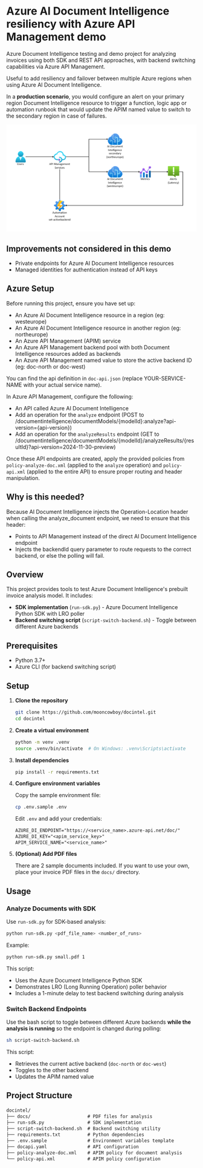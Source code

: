 # Azure AI Document Intelligence resiliency with Azure API Management demo

Azure Document Intelligence testing and demo project for analyzing invoices using both SDK and REST API approaches, with backend switching capabilities via Azure API Management. 

Useful to add resiliency and failover between multiple Azure regions when using Azure AI Document Intelligence.

In a **production scenario**, you would configure an alert on your primary region Document Intelligence resource to trigger a function, logic app or automation runbook that would update the APIM named value to switch to the secondary region in case of failures. 

![alt text](media/doc-intel.png)

## Improvements not considered in this demo

- Private endpoints for Azure AI Document Intelligence resources
- Managed identities for authentication instead of API keys

## Azure Setup

Before running this project, ensure you have set up:

- An Azure AI Document Intelligence resource in a region (eg: westeurope)
- An Azure AI Document Intelligence resource in another region (eg: northeurope)
- An Azure API Management (APIM) service
- An Azure API Management backend pool with both Document Intelligence resources added as backends
- An Azure API Management named value to store the active backend ID (eg: doc-north or doc-west)

You can find the api definition in `doc-api.json` (replace YOUR-SERVICE-NAME with your actual service name).

In Azure API Management, configure the following:

- An API called Azure AI Document Intelligence
- Add an operation for the `analyze` endpoint (POST to /documentintelligence/documentModels/{modelId}:analyze?api-version={api-version})
- Add an operation for the `analyzeResults` endpoint (GET to /documentintelligence/documentModels/{modelId}/analyzeResults/{resultId}?api-version=2024-11-30-preview)

Once these API endpoints are created, apply the provided policies from `policy-analyze-doc.xml` (applied to the `analyze` operation) and `policy-api.xml` (applied to the entire API) to ensure proper routing and header manipulation.

## Why is this needed?

Because AI Document Intelligence injects the Operation-Location header when calling the analyze_document endpoint, we need to ensure that this header:

- Points to API Management instead of the direct AI Document Intelligence endpoint
- Injects the backendId query parameter to route requests to the correct backend, or else the polling will fail.


## Overview

This project provides tools to test Azure Document Intelligence's prebuilt invoice analysis model. It includes:

- **SDK implementation** (`run-sdk.py`) - Azure Document Intelligence Python SDK with LRO poller
- **Backend switching script** (`script-switch-backend.sh`) - Toggle between different Azure backends

## Prerequisites

- Python 3.7+
- Azure CLI (for backend switching script)

## Setup

1. **Clone the repository**
   ```bash
   git clone https://github.com/mooncowboy/docintel.git
   cd docintel
   ```

2. **Create a virtual environment**
   ```bash
   python -m venv .venv
   source .venv/bin/activate  # On Windows: .venv\Scripts\activate
   ```

3. **Install dependencies**
   ```bash
   pip install -r requirements.txt
   ```

4. **Configure environment variables**
   
   Copy the sample environment file:
   ```bash
   cp .env.sample .env
   ```
   
   Edit `.env` and add your credentials:
   ```
   AZURE_DI_ENDPOINT="https://<service_name>.azure-api.net/doc/"
   AZURE_DI_KEY="<apim_service_key>"
   APIM_SERVICE_NAME="<service_name>"
   ```

5. **(Optional) Add PDF files**
   
   There are 2 sample documents included. If you want to use your own, place your invoice PDF files in the `docs/` directory.

## Usage

### Analyze Documents with SDK

Use `run-sdk.py` for SDK-based analysis:

```bash
python run-sdk.py <pdf_file_name> <number_of_runs>
```

Example:
```bash
python run-sdk.py small.pdf 1
```

This script:
- Uses the Azure Document Intelligence Python SDK
- Demonstrates LRO (Long Running Operation) poller behavior
- Includes a 1-minute delay to test backend switching during analysis

### Switch Backend Endpoints

Use the bash script to toggle between different Azure backends **while the analysis is running** so the endpoint is changed during polling:

```bash
sh script-switch-backend.sh
```

This script:
- Retrieves the current active backend (`doc-north` or `doc-west`)
- Toggles to the other backend
- Updates the APIM named value

## Project Structure

```
docintel/
├── docs/                     # PDF files for analysis
├── run-sdk.py                # SDK implementation
├── script-switch-backend.sh  # Backend switching utility
├── requirements.txt          # Python dependencies
├── .env.sample               # Environment variables template
├── docapi.yaml               # API configuration
├── policy-analyze-doc.xml    # APIM policy for document analysis
└── policy-api.xml            # APIM policy configuration
```

